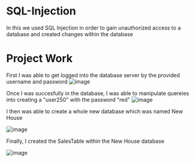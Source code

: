 # SQL-Injection
In this we used SQL Injection in order to gain unauthorized access to a database and created changes within the database
# Project Work
First I was able to get logged into the database server by the provided username and password
![image](https://github.com/user-attachments/assets/7d0a72a0-9fd5-4eb4-bfd8-e57dc26d09a0)

Once I was succesfully in the database, I was able to manipulate quereies into creating a "user250" with the password "red"
![image](https://github.com/user-attachments/assets/2cea315f-3bb9-4e91-85c1-285d11a12d5d)

I then was able to create a whole new database which was named New House

![image](https://github.com/user-attachments/assets/cd2c20fa-be3a-436b-9bb4-c1a74bebebf4)


Finally, I created the SalesTable within the New House database

![image](https://github.com/user-attachments/assets/9a7754bd-eb36-4638-8c11-49e02abb22bf)
